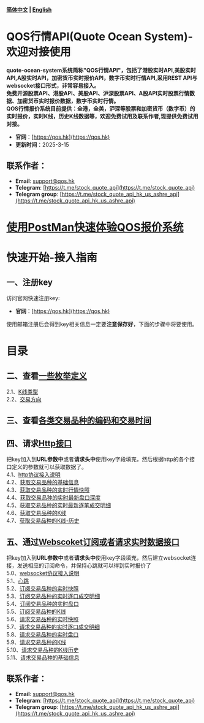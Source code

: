 **[简体中文](https://github.com/qos-max/quote-ocean-system/blob/main/README.md) | [English](https://github.com/qos-max/quote-ocean-system/blob/main/README_en.md)**
# QOS行情API(Quote Ocean System)-欢迎对接使用
**quote-ocean-system系统简称"QOS行情API"，包括了港股实时API,美股实时API,A股实时API，加密货币实时报价API，数字币实时行情API,采用REST API与websocket接口形式，非常容易接入。**</br>
**免费开源股票API、港股API、美股API、沪深股票API、A股API实时股票行情数据、加密货币实时报价数据，数字币实时行情。**</br>
**QOS行情报价系统目前提供：全港，全美，沪深等股票和加密货币（数字币）的实时报价，实时K线，历史K线数据等，欢迎免费试用及联系作者,现提供免费试用对接。**
- **官网**：[https://qos.hk](https://qos.hk)
- **更新时间**：2025-3-15
## 联系作者：
- **Email**: support@qos.hk
- **Telegram**: [https://t.me/stock_quote_api](https://t.me/stock_quote_api)
- **Telegram group**: [https://t.me/stock_quote_api_hk_us_ashre_api](https://t.me/stock_quote_api_hk_us_ashre_api)
# [使用PostMan快速体验QOS报价系统](https://github.com/qos-max/quote-ocean-system/blob/main/postman/README.md)
# 快速开始-接入指南
## 一、注册key
访问官网快速注册key:
- **官网**：[https://qos.hk](https://qos.hk)

使用邮箱注册后会得到key相关信息一定要**注意保存好**，下面的步骤中将要使用。
# 目录
## 二、查看[一些枚举定义](https://github.com/qos-max/quote-ocean-system/blob/main/api.md#2一些枚举定义)
2.1、[K线类型](https://github.com/qos-max/quote-ocean-system/blob/main/api.md#21k线类型)</br>
2.2、[交易方向](https://github.com/qos-max/quote-ocean-system/blob/main/api.md#22交易方向)</br>
## 三、查看[各类交易品种的编码和交易时间](https://github.com/qos-max/quote-ocean-system/blob/main/api.md#3各类交易品种的编码和交易时间)
## 四、请求[Http接口](https://github.com/qos-max/quote-ocean-system/blob/main/api.md#4http协议接口定义)
把key加入到**URL参数中**或者**请求头中**使用key字段填充，然后根据http的各个接口定义的参数就可以获取数据了。</br>
4.1、[http协议接入说明](https://github.com/qos-max/quote-ocean-system/blob/main/api.md#40http协议接入说明)</br>
4.2、[获取交易品种的基础信息](https://github.com/qos-max/quote-ocean-system/blob/main/api.md#42获取交易品种的基础信息)</br>
4.3、[获取交易品种的实时行情快照](https://github.com/qos-max/quote-ocean-system/blob/main/api.md#43获取交易品种的实时行情快照)</br>
4.4、[获取交易品种的实时最新盘口深度](https://github.com/qos-max/quote-ocean-system/blob/main/api.md#44获取交易品种的实时最新盘口深度)</br>
4.5、[获取交易品种的实时最新逐笔成交明细](https://github.com/qos-max/quote-ocean-system/blob/main/api.md#45获取交易品种的实时最新逐笔成交明细)</br>
4.6、[获取交易品种的K线](https://github.com/qos-max/quote-ocean-system/blob/main/api.md#46获取交易品种的K线)</br>
4.7、[获取交易品种的K线-历史](https://github.com/qos-max/quote-ocean-system/blob/main/api.md#47获取交易品种的K线历史)</br>
## 五、通过[Webscoket订阅或者请求实时数据接口](https://github.com/qos-max/quote-ocean-system/blob/main/api.md#5websocket协议接口定义)
把key加入到**URL参数中**或者**请求头中**使用key字段填充，然后建立websocket连接，发送相应的订阅命令，并保持心跳就可以得到实时报价了</br>
5.0、[websocket协议接入说明](https://github.com/qos-max/quote-ocean-system/blob/main/api.md#50websocket协议接入说明)</br>
5.1、[心跳](https://github.com/qos-max/quote-ocean-system/blob/main/api.md#51心跳)</br>
5.2、[订阅交易品种的实时快照](https://github.com/qos-max/quote-ocean-system/blob/main/api.md#52订阅交易品种的实时快照)</br>
5.3、[订阅交易品种的实时逐口成交明细](https://github.com/qos-max/quote-ocean-system/blob/main/api.md#53订阅交易品种的实时逐口成交明细)</br>
5.4、[订阅交易品种的实时盘口](https://github.com/qos-max/quote-ocean-system/blob/main/api.md#54订阅交易品种的实时盘口)</br>
5.5、[订阅交易品种的K线](https://github.com/qos-max/quote-ocean-system/blob/main/api.md#55订阅交易品种的实时k线)</br>
5.6、[请求交易品种的实时快照](https://github.com/qos-max/quote-ocean-system/blob/main/api.md#56请求交易品种的实时快照)</br>
5.7、[请求交易品种的实时逐口成交明细](https://github.com/qos-max/quote-ocean-system/blob/main/api.md#57请求交易品种的实时逐口成交明细)</br>
5.8、[请求交易品种的实时盘口](https://github.com/qos-max/quote-ocean-system/blob/main/api.md#58请求交易品种的实时盘口)</br>
5.9、[请求交易品种的K线](https://github.com/qos-max/quote-ocean-system/blob/main/api.md#59请求交易品种的实时k线)</br>
5.10、[请求交易品种的K线历史](https://github.com/qos-max/quote-ocean-system/blob/main/api.md#510请求交易品种的k线历史)</br>
5.11、[请求交易品种的基础信息](https://github.com/qos-max/quote-ocean-system/blob/main/api.md#511请求交易品种的基础信息)</br>

## 联系作者：
- **Email**: support@qos.hk
- **Telegram**: [https://t.me/stock_quote_api](https://t.me/stock_quote_api)
- **Telegram group**: [https://t.me/stock_quote_api_hk_us_ashre_api](https://t.me/stock_quote_api_hk_us_ashre_api)
